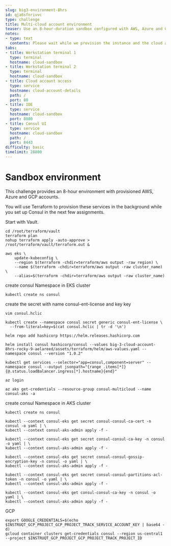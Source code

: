 ```yaml
---
slug: big3-environment-8hrs
id: qja6sfnrivvc
type: challenge
title: Multi-cloud account environment
teaser: Use an 8-hour-duration sandbox configured with AWS, Azure and GCP credentials.
notes:
- type: text
  contents: Please wait while we provision the instance and the cloud accounts.
tabs:
- title: Workstation terminal 1
  type: terminal
  hostname: cloud-sandbox
- title: Workstation terminal 2
  type: terminal
  hostname: cloud-sandbox
- title: Cloud account access
  type: service
  hostname: cloud-account-details
  path: /
  port: 80
- title: IDE
  type: service
  hostname: cloud-sandbox
  port: 8080
- title: Consul UI
  type: service
  hostname: cloud-sandbox
  path: /
  port: 8443
difficulty: basic
timelimit: 28800
---
```


Sandbox environment
===============

This challenge provides an 8-hour environment with provisioned AWS, Azure and GCP accounts.


You will use Terraform to provision these services in the background while you set up Consul in the next few assignments. <br>

Start with Vault. <br>

```
cd /root/terraform/vault
terraform plan
nohup terraform apply -auto-approve > /root/terraform/vault/terraform.out &
```

```
aws eks \
    update-kubeconfig \
    --region $(terraform -chdir=terraform/aws output -raw region) \
    --name $(terraform -chdir=terraform/aws output -raw cluster_name) \
    --alias=$(terraform -chdir=terraform/aws output -raw cluster_name)
```

create consul Namespace in EKS cluster

```
kubectl create ns consul
```

create the secret with name consul-ent-license and key key

```
vim consul.hclic
```

```
kubectl create --namespace consul secret generic consul-ent-license \
  --from-literal=key=$(cat consul.hclic | tr -d '\n')
```

```
helm repo add hashicorp https://helm.releases.hashicorp.com
```

```
helm install consul hashicorp/consul --values big-3-cloud-account-8hrs-rocky-9-aelareed/assets/terraform/helm/aws-values.yaml --namespace consul --version "1.0.2"
```

```
kubectl get services --selector="app=consul,component=server" --namespace consul --output jsonpath="{range .items[*]}{@.status.loadBalancer.ingress[*].hostname}{end}"
```

```
az login
```

```
az aks get-credentials --resource-group consul-multicloud --name consul-aks -a
```

create consul Namespace in AKS cluster

```
kubectl create ns consul
```

```
kubectl --context consul-eks get secret consul-consul-ca-cert -n consul -o yaml | \
kubectl --context consul-aks-admin apply -f -
```

```
kubectl --context consul-eks get secret consul-consul-ca-key -n consul -o yaml | \
kubectl --context consul-aks-admin apply -f -
```

```
kubectl --context consul-eks get secret consul-consul-gossip-encryption-key -n consul -o yaml | \
kubectl --context consul-aks-admin apply -f -
```

```
kubectl --context consul-eks get secret consul-consul-partitions-acl-token -n consul -o yaml | \
kubectl --context consul-aks-admin apply -f -
```

```
kubectl --context consul-eks get consul-consul-ca-key -n consul -o yaml | \
kubectl --context consul-aks-admin apply -f -
```


GCP

```
export GOOGLE_CREDENTIALS=$(echo $INSTRUQT_GCP_PROJECT_GCP_PROJECT_TRACK_SERVICE_ACCOUNT_KEY | base64 -d)
gcloud container clusters get-credentials consul --region us-central1 --project $INSTRUQT_GCP_PROJECT_GCP_PROJECT_TRACK_PROJECT_ID
```
